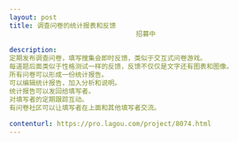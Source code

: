 ```yaml
---                
layout: post       
title: 调查问卷的统计报表和反馈
                                招募中
           
description: 
定期发布调查问卷，填写搜集会即时反馈，类似于交互式问卷游戏。
每道题后面类似于性格测试一样的反馈，反馈不仅仅是文字还有图表和图像。
所有问卷可以形成一份统计报告。
可以编辑统计报告，加入分析和说明。
统计报告可以发回给填写者。
对填写者的定期跟踪互动。
有问卷社区可以让填写者在上面和其他填写者交流。
     
contenturl: https://pro.lagou.com/project/8074.html      
---                 
```

